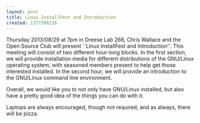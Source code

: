 ```yaml
---
layout: post
title: Linux InstallFest and Introduction
created: 1377398216
---
```

Thursday 2013/08/29 at 7pm in Dreese Lab 266, Chris Wallace and the Open Source Club will present ``Linux InstallFest and Introduction''. This meeting will consist of two different hour-long blocks. In the first section, we will provide installation media for different distributions of the GNU/Linux operating system, with seasoned members present to help get those interested installed. In the second hour, we will provide an introduction to the GNU/Linux command line environment.

Overall, we would like you to not only have GNU/Linux installed, but also have a pretty good idea of the things you can do with it.

Laptops are always encouraged, though not required, and as always, there will be pizza.
